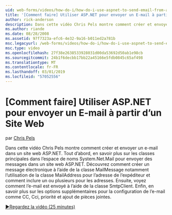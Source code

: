 ```yaml
---
uid: web-forms/videos/how-do-i/how-do-i-use-aspnet-to-send-email-from-a-web-site
title: '[Comment faire] Utiliser ASP.NET pour envoyer un E-mail à partir d’un Site Web | Microsoft Docs'
author: rick-anderson
description: Dans cette vidéo Chris Pels montre comment créer et envoyer un e-mail dans un site web ASP.NET. Tout d’abord, en savoir plus sur les classes principales dans le f d’espace de noms System.Net.Mail...
ms.author: riande
ms.date: 08/28/2008
ms.assetid: 97f7323a-efc6-4e32-9a16-b011ed2a781b
msc.legacyurl: /web-forms/videos/how-do-i/how-do-i-use-aspnet-to-send-email-from-a-web-site
msc.type: video
ms.openlocfilehash: 27f38e2638533928031d00da53692d50ab1e98cb
ms.sourcegitcommit: 24b1f6decbb17bb22a45166e5fdb0845c65af498
ms.translationtype: MT
ms.contentlocale: fr-FR
ms.lasthandoff: 03/01/2019
ms.locfileid: "57052556"
---
```

<a name="how-do-i-use-aspnet-to-send-email-from-a-web-site"></a>[Comment faire] Utiliser ASP.NET pour envoyer un E-mail à partir d’un Site Web
====================
par [Chris Pels](https://twitter.com/chrispels)

Dans cette vidéo Chris Pels montre comment créer et envoyer un e-mail dans un site web ASP.NET. Tout d’abord, en savoir plus sur les classes principales dans l’espace de noms System.Net.Mail pour envoyer des messages dans un site web ASP.NET. Découvrez comment créer un message électronique à l’aide de la classe MailMessage notamment l’utilisation de la classe MailAddress pour l’adresse de l’expéditeur et comment inclure un ou plusieurs pour les adresses. Ensuite, voyez comment l’e-mail est envoyé à l’aide de la classe SmtpClient. Enfin, en savoir plus sur les options supplémentaires pour la configuration de l’e-mail comme CC, Cci, priorité et ajout de pièces jointes.

[&#9654;Regardez la vidéo (25 minutes)](https://channel9.msdn.com/Blogs/ASP-NET-Site-Videos/how-do-i-use-aspnet-to-send-email-from-a-web-site)
